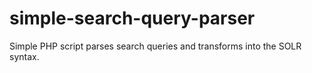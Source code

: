 # simple-search-query-parser
Simple PHP script parses search queries and transforms into the SOLR syntax. 

